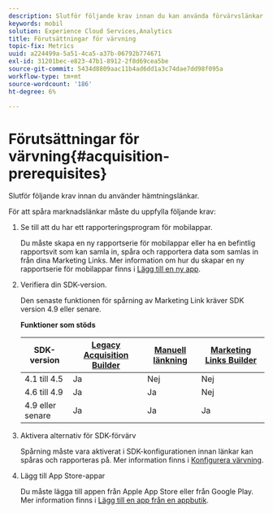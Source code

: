 ```yaml
---
description: Slutför följande krav innan du kan använda förvärvslänkar.
keywords: mobil
solution: Experience Cloud Services,Analytics
title: Förutsättningar för värvning
topic-fix: Metrics
uuid: a224499a-5a51-4ca5-a37b-06792b774671
exl-id: 31201bec-e823-47b1-8912-2f8d69cea5be
source-git-commit: 5434d8809aac11b4ad6dd1a3c74dae7dd98f095a
workflow-type: tm+mt
source-wordcount: '186'
ht-degree: 6%

---
```


# Förutsättningar för värvning{#acquisition-prerequisites}

Slutför följande krav innan du använder hämtningslänkar.

För att spåra marknadslänkar måste du uppfylla följande krav:

1. Se till att du har ett rapporteringsprogram för mobilappar.

   Du måste skapa en ny rapportserie för mobilappar eller ha en befintlig rapportsvit som kan samla in, spåra och rapportera data som samlas in från dina Marketing Links. Mer information om hur du skapar en ny rapportserie för mobilappar finns i [Lägg till en ny app](/help/using/manage-apps/t-new-app.md).

1. Verifiera din SDK-version.

   Den senaste funktionen för spårning av Marketing Link kräver SDK version 4.9 eller senare.

   **Funktioner som stöds**

   | SDK-version | [Legacy Acquisition Builder](/help/using/acquisition-main/c-marketing-links-builder/t-create-edit-adobe-links/c-use-legacy-acquisition-links/c-use-legacy-acquisition-links.md) | [Manuell länkning](/help/using/acquisition-main/c-marketing-links-builder/acquisition-link-manual.md) | [Marketing Links Builder](/help/using/acquisition-main/c-marketing-links-builder/c-marketing-links-builder.md) |
   |--- |--- |--- |--- |
   | 4.1 till 4.5 | Ja | Nej | Nej |
   | 4.6 till 4.9 | Ja | Ja | Nej |
   | 4.9 eller senare | Ja | Ja | Ja |

1. Aktivera alternativ för SDK-förvärv

   Spårning måste vara aktiverat i SDK-konfigurationen innan länkar kan spåras och rapporteras på. Mer information finns i [Konfigurera värvning](/help/using/acquisition-main/t-enable-acquisition.md).

1. Lägg till App Store-appar

   Du måste lägga till appen från Apple App Store eller från Google Play. Mer information finns i [Lägg till en app från en appbutik](/help/using/manage-apps/c-app-store/t-app-store-app.md).
